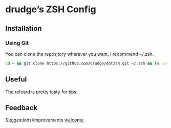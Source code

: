 # drudge’s ZSH Config

## Installation

### Using Git

You can clone the repository wherever you want, I recommend ~/.zsh.

```bash
cd ~ && git clone https://github.com/drudge/dotzsh.git ~/.zsh && ln -s ~/.zsh/config ~/.zshrc
```

## Useful

The [refcard](http://www.bash2zsh.com/zsh_refcard/refcard.pdf) is pretty tasty for tips.

## Feedback

Suggestions/improvements [welcome](https://github.com/drudge/dotzsh/issues)